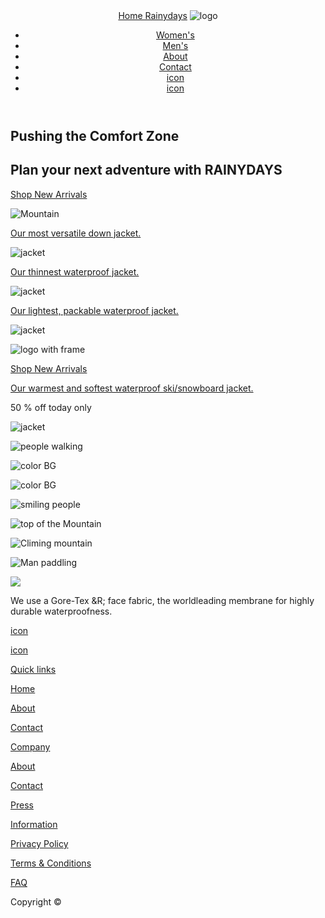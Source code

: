 <!DOCTYPE html>
<html lang="en">
    <head>
        <!--<title>Rainydays website|Home</title>-->
        <meta http-equiv="Content-Type" content="text/html;charset=UTF-8">
        <meta name="description" content="the homepage to my Rainydays website" />
        <meta name="viewport" content="width=device-width, initial-scale=1" />
    </head>
    <body>
        <header>
            <nav>
                <a href="index.html">Home Rainydays</a>
                <img src="#" alt="logo"Pushing the comfort Zone />
                <ul>
                    <li><a href="Women's.html">Women's</a></li>
                    <li><a href="men's.html">Men's</a></li>
                    <li><a href="about.html">About</a></li>
                    <li><a href="contact.html">Contact</a></li>
                    <li><a href="search.html">icon</a></li>
                    <li><a href="shopping-cart.html">icon</a></li>
                </ul>
            </nav>
        </header>
        <main>
            <section>
                <h1>Pushing the Comfort Zone</h1>
                <p><h2>Plan your next adventure with RAINYDAYS</h2></p>
                <a href="shop new arrivals.html">Shop New Arrivals</a>
                <p><img src="#" alt="Mountain"Mountain /></p>
            </section>
            <section>
            <p><a href="Our most versatile down jacket.html">Our most versatile down jacket.</a></p>
            <p><img src="#" alt="jacket"orange jacket /></p>
            <p><a href="Our thinnest waterproof jacket.html">Our thinnest waterproof jacket.</a></p>
            <p><img src="#" alt="jacket"black jacket /></p>
            <p><a href="Our lightest, packable waterproof jacket.html">Our lightest, packable waterproof jacket.</a></p>
            <p><img src="#" alt="jacket"red jacket /></p>
            <p><img src="#" alt="logo with frame"Pusing the comfort Zone /></p>
            <p><a href="shop new arrivals.html">Shop New Arrivals</a></p>
            <p><a href="Our warmest and softest waterproof ski/snowboard jacket">Our warmest and softest waterproof ski/snowboard jacket.</a></p>
            <p>50 % off today only</p>
            <p><img src="#" alt="jacket"50 % off jacket /></p>
            <p><img src="#" alt="people walking"people walking /></p>
            <p><img src="#" alt="color BG"color BG /></p>
            </section>
            <section>
            <p><img src="#" alt="color BG"color BG /></p>
            <p><img src="#" alt="smiling people"smiling people /></p>
            <p><img src="#" alt="top of the Mountain"top of the mountain /></p>
            <p><img src="#" alt="Climing mountain"Climing mountain /></p>
            <p><img src="#" alt="Man paddling"Man paddling /></p>
            </section>
        </main>
    </body>
    <footer>
        <img src="#"logo />
        <p>We use a Gore-Tex &R; face fabric, the worldleading membrane for highly durable waterproofness.</p>
        <a href="facebook.html">icon</a>
        <p>
        <a href="instagram.html">icon</a>
        </p>
            <section>
        <p><a href="Quick links.html">Quick links</a></p>
        <p><a href="Home.html">Home</a></p>
        <p><a href="About.html">About</a></p>
        <p><a href="Contact.html">Contact</a></p>
            </section>
            <section>
        <p><a href="company.html">Company</a></p>
        <p><a href="About.html">About</a></p>
        <p><a href="Contact.html">Contact</a></p>
        <p><a href="Press.html">Press</a></p>
            </section>
            <section>
        <p><a href="Information.html">Information</a></p>    
        <p><a href="Privacy Policy.html">Privacy Policy</a></p>  
        <p><a href="Terms & Conditions.html">Terms & Conditions</a></p>  
        <p><a href="FAQ.html">FAQ</a></p>      
            </section>
        <p>Copyright &copy;</p>
    </footer>
</html>
